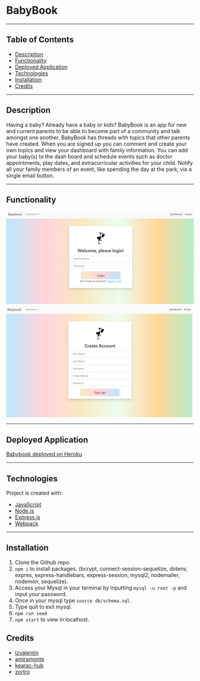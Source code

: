 # BabyBook

---

## Table of Contents 
- [Description](#description)
- [Functionality](#functionality)
- [Deployed Application](#deployedapplication)
- [Technologies](#technologies)
- [Installation](#Installation)
- [Credits](#Credits)

---


## Description 

Having a baby? Already have a baby or kids? BabyBook is an app for new and current parents to be able to become part of a community and talk amongst one another. BabyBook has threads with topics that other parents have created. When you are signed up you can comment and create your own topics and view your dashboard with family information. You can add your baby(s) to the dash board and schedule events such as doctor appointments, play dates, and extracurricular activities for your child. Notify all your family members of an event, like spending the day at the park, via a single email button. 

---

## Functionality

![signin](./public/assets/signin.png)
![signup](./public/assets/signup.png)

---

## Deployed Application

[Babybook deployed on Heroku](https://babybook7.herokuapp.com/)

---

## Technologies 

Project is created with:

- [JavaScript](https://www.javascript.com/)
- [Node.js](https://nodejs.org/)
- [Express.js](https://expressjs.com/)
- [Webpack](https://webpack.js.org/)

---

<a name="Installation"></a>
## Installation

1. Clone the Github repo. 
2. `npm i` to install packages. (bcrypt, connect-session-sequelize, dotenv, expres, express-handlebars, express-session, mysql2, nodemailer, nodemon, sequelize).
3. Access your Mysql in your terminal by inputting `mysql -u root -p` and input your password. 
4. Once in your mysql type `source db/schema.sql`.
5. Type quit to exit mysql.
6. `npm run seed`
7. `npm start` to view in localhost.

<a name="Credits"></a>
## Credits
- [lzvalentin](https://github.com/lzvalentin)
- [amiramonte](https://github.com/amiramonte)
- [kearac-hub](https://github.com/kearac-hub)
- [zortro](https://github.com/zortro)
